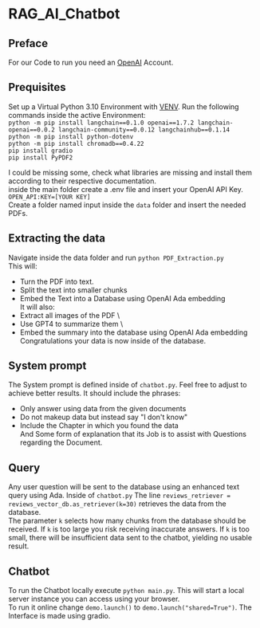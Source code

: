 # RAG_AI_Chatbot
## Preface
For our Code to run you need an [OpenAI](https://openai.com/de-DE/) Account. 
## Prequisites
Set up a Virtual Python 3.10 Environment with [VENV](https://realpython.com/python-virtual-environments-a-primer/).
Run the following commands inside the active Environment: \
` python -m pip install langchain==0.1.0 openai==1.7.2 langchain-openai==0.0.2 langchain-community==0.0.12 langchainhub==0.1.14 ` \
` python -m pip install python-dotenv `\
` python -m pip install chromadb==0.4.22 `\
`pip install gradio` \
`pip install PyPDF2`

I could be missing some, check what libraries are missing and install them according to their respective documentation. \
inside the main folder create a  .env file and insert your OpenAI API Key. `OPEN_API:KEY=[YOUR KEY]` \
Create a folder named input inside the `data` folder and insert the needed PDFs.
## Extracting the data
Navigate inside the data folder and run `python PDF_Extraction.py` \
This will:
* Turn the PDF into text.
* Split the text into smaller chunks
* Embed the Text into a Database using OpenAI Ada embedding \
It will also:
* Extract all images of the PDF \
* Use GPT4 to summarize them \
* Embed the summary into the database using OpenAI Ada embedding \
Congratulations your data is now inside of the database.

 ## System prompt
 The System prompt is defined inside of `chatbot.py`. Feel free to adjust to achieve better results. It should include the phrases:
 * Only answer using data from the given documents
 * Do not makeup data but instead say "I don't know"
 * Include the Chapter in which you found the data \
And Some form of explanation that its Job is to assist with Questions regarding the Document.
## Query
Any user question will be sent to the database using an enhanced text query using Ada. Inside of `chatbot.py`
The line `reviews_retriever = reviews_vector_db.as_retriever(k=30)` retrieves the data from the database. \
The parameter `k` selects how many chunks from the database should be received. If `k` is too large you risk receiving inaccurate answers.
If `k` is too small, there will be insufficient data sent to the chatbot, yielding no usable result. 

## Chatbot
To run the Chatbot locally execute `python main.py`. This will start a local server instance you can access using your browser. \
To run it online change `demo.launch()` to `demo.launch("shared=True")`. The Interface is made using gradio. 
